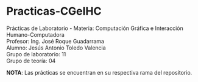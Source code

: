 # Practicas-CGeIHC
Prácticas de Laboratorio -  Materia: Computación Gráfica e Interacción Humano-Computadora<br />
Profesor: Ing. José Roque Guadarrama<br />
Alumno: Jesús Antonio Toledo Valencia<br />
Grupo de laboratorio: 11<br />
Grupo de teoría: 04<br />

<strong>NOTA</strong>: Las prácticas se encuentran en su respectiva rama del repositorio.<br />
